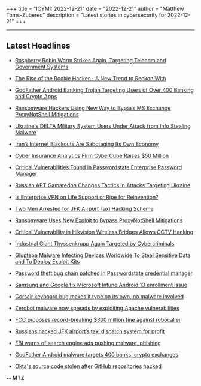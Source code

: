 +++
title = "ICYMI: 2022-12-21"
date = "2022-12-21"
author = "Matthew Toms-Zuberec"
description = "Latest stories in cybersecurity for 2022-12-21"
+++

---------------------------------------------------------------------------
## Latest Headlines
- [Raspberry Robin Worm Strikes Again, Targeting Telecom and Government Systems](https://thehackernews.com/2022/12/raspberry-robin-worm-strikes-again.html)

- [The Rise of the Rookie Hacker - A New Trend to Reckon With](https://thehackernews.com/2022/12/the-rise-of-rookie-hacker-new-trend-to.html)

- [GodFather Android Banking Trojan Targeting Users of Over 400 Banking and Crypto Apps](https://thehackernews.com/2022/12/godfather-android-banking-trojan.html)

- [Ransomware Hackers Using New Way to Bypass MS Exchange ProxyNotShell Mitigations](https://thehackernews.com/2022/12/ransomware-hackers-using-new-way-to.html)

- [Ukraine's DELTA Military System Users Under Attack from Info Stealing Malware](https://thehackernews.com/2022/12/ukraines-delta-military-system-users.html)

- [Iran’s Internet Blackouts Are Sabotaging Its Own Economy](https://www.wired.com/story/iran-internet-blackout-economy/)

- [Cyber Insurance Analytics Firm CyberCube Raises $50 Million](https://www.securityweek.com/cyber-insurance-analytics-firm-cybercube-raises-50-million)

- [Critical Vulnerabilities Found in Passwordstate Enterprise Password Manager](https://www.securityweek.com/critical-vulnerabilities-found-passwordstate-enterprise-password-manager)

- [Russian APT Gamaredon Changes Tactics in Attacks Targeting Ukraine](https://www.securityweek.com/russian-apt-gamaredon-changes-tactics-attacks-targeting-ukraine)

- [Is Enterprise VPN on Life Support or Ripe for Reinvention?](https://www.securityweek.com/enterprise-vpn-life-support-or-ripe-reinvention)

- [Two Men Arrested for JFK Airport Taxi Hacking Scheme](https://www.securityweek.com/two-men-arrested-jfk-airport-taxi-hacking-scheme)

- [Ransomware Uses New Exploit to Bypass ProxyNotShell Mitigations](https://www.securityweek.com/ransomware-uses-new-exploit-bypass-proxynotshell-mitigations)

- [Critical Vulnerability in Hikvision Wireless Bridges Allows CCTV Hacking](https://www.securityweek.com/critical-vulnerability-hikvision-wireless-bridges-allows-cctv-hacking)

- [Industrial Giant Thyssenkrupp Again Targeted by Cybercriminals](https://www.securityweek.com/industrial-giant-thyssenkrupp-again-targeted-cybercriminals)

- [Glupteba Malware Infecting Devices Worldwide To Steal Sensitive Data and To Deploy Exploit Kits](https://cybersecuritynews.com/glupteba-malware-infecting-devices/)

- [Password theft bug chain patched in Passwordstate credential manager](https://portswigger.net/daily-swig/password-theft-bug-chain-patched-in-passwordstate-credential-manager)

- [Samsung and Google fix Microsoft Intune Android 13 enrollment issue](https://www.bleepingcomputer.com/news/microsoft/samsung-and-google-fix-microsoft-intune-android-13-enrollment-issue/)

- [Corsair keyboard bug makes it type on its own, no malware involved](https://www.bleepingcomputer.com/news/security/corsair-keyboard-bug-makes-it-type-on-its-own-no-malware-involved/)

- [Zerobot malware now spreads by exploiting Apache vulnerabilities](https://www.bleepingcomputer.com/news/security/zerobot-malware-now-spreads-by-exploiting-apache-vulnerabilities/)

- [FCC proposes record-breaking $300 million fine against robocaller](https://www.bleepingcomputer.com/news/government/fcc-proposes-record-breaking-300-million-fine-against-robocaller/)

- [Russians hacked JFK airport’s taxi dispatch system for profit](https://www.bleepingcomputer.com/news/security/russians-hacked-jfk-airport-s-taxi-dispatch-system-for-profit/)

- [FBI warns of search engine ads pushing malware, phishing](https://www.bleepingcomputer.com/news/security/fbi-warns-of-search-engine-ads-pushing-malware-phishing/)

- [GodFather Android malware targets 400 banks, crypto exchanges](https://www.bleepingcomputer.com/news/security/godfather-android-malware-targets-400-banks-crypto-exchanges/)

- [Okta's source code stolen after GitHub repositories hacked](https://www.bleepingcomputer.com/news/security/oktas-source-code-stolen-after-github-repositories-hacked/)

**-- MTZ**